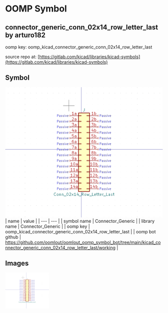 # OOMP Symbol  
## connector_generic_conn_02x14_row_letter_last  by arturo182  
  
oomp key: oomp_kicad_connector_generic_conn_02x14_row_letter_last  
  
source repo at: [https://gitlab.com/kicad/libraries/kicad-symbols](https://gitlab.com/kicad/libraries/kicad-symbols)  
## Symbol  
  
[![working.png](working_600.png)](working.png)  
| name | value | 
| --- | --- | 
| symbol name | Connector_Generic | 
| library name | Connector_Generic | 
| oomp key | oomp_kicad_connector_generic_conn_02x14_row_letter_last | 
| oomp bot github | https://github.com/oomlout/oomlout_oomp_symbol_bot/tree/main/kicad_connector_generic_conn_02x14_row_letter_last/working | 
## Images  
  
[![working.png](working_140.png)](working.png)  
